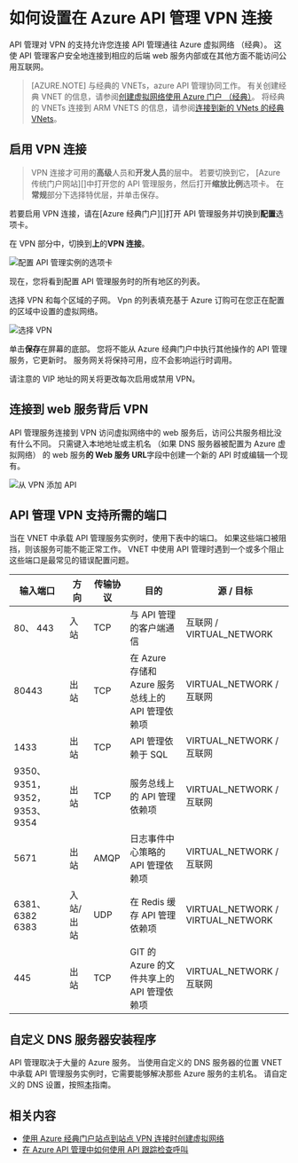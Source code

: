 <properties
    pageTitle="如何设置在 Azure API 管理 VPN 连接"
    description="学习如何设置在 Azure API 管理和访问 web 服务，它通过 VPN 连接。"
    services="api-management"
    documentationCenter=""
    authors="antonba"
    manager="erikre"
    editor=""/>

<tags
    ms.service="api-management"
    ms.workload="mobile"
    ms.tgt_pltfrm="na"
    ms.devlang="na"
    ms.topic="article"
    ms.date="10/25/2016"
    ms.author="antonba"/>

# <a name="how-to-setup-vpn-connections-in-azure-api-management"></a>如何设置在 Azure API 管理 VPN 连接

API 管理对 VPN 的支持允许您连接 API 管理通往 Azure 虚拟网络 （经典）。 这使 API 管理客户安全地连接到相应的后端 web 服务内部或在其他方面不能访问公用互联网。

>[AZURE.NOTE] 与经典的 VNETs，azure API 管理协同工作。 有关创建经典 VNET 的信息，请参阅[创建虚拟网络使用 Azure 门户 （经典）](../virtual-network/virtual-networks-create-vnet-classic-pportal.md)。 将经典的 VNETs 连接到 ARM VNETS 的信息，请参阅[连接到新的 VNets 的经典 VNets](../vpn-gateway/vpn-gateway-connect-different-deployment-models-portal.md)。

## <a name="enable-vpn"></a>启用 VPN 连接

>VPN 连接才可用的**高级**人员和**开发人员**的层中。 若要切换到它， [Azure 传统门户网站][]中打开您的 API 管理服务，然后打开**缩放比例**选项卡。 在**常规**部分下选择特优层，并单击保存。

若要启用 VPN 连接，请在[Azure 经典门户][]打开 API 管理服务并切换到**配置**选项卡。 

在 VPN 部分中，切换到**上**的**VPN 连接**。

![配置 API 管理实例的选项卡][api-management-setup-vpn-configure]

现在，您将看到配置 API 管理服务时的所有地区的列表。

选择 VPN 和每个区域的子网。 Vpn 的列表填充基于 Azure 订购可在您正在配置的区域中设置的虚拟网络。

![选择 VPN][api-management-setup-vpn-select]

单击**保存**在屏幕的底部。 您将不能从 Azure 经典门户中执行其他操作的 API 管理服务，它更新时。 服务网关将保持可用，应不会影响运行时调用。

请注意的 VIP 地址的网关将更改每次启用或禁用 VPN。

## <a name="connect-vpn"></a>连接到 web 服务背后 VPN

API 管理服务连接到 VPN 访问虚拟网络中的 web 服务后，访问公共服务相比没有什么不同。 只需键入本地地址或主机名 （如果 DNS 服务器被配置为 Azure 虚拟网络） 的 web 服务**的 Web 服务 URL**字段中创建一个新的 API 时或编辑一个现有。

![从 VPN 添加 API][api-management-setup-vpn-add-api]

## <a name="required-ports-for-api-management-vpn-support"></a>API 管理 VPN 支持所需的端口

当在 VNET 中承载 API 管理服务实例时，使用下表中的端口。 如果这些端口被阻挡，则该服务可能不能正常工作。 VNET 中使用 API 管理时遇到一个或多个阻止这些端口是最常见的错误配置问题。

| 输入端口                      | 方向        | 传输协议 | 目的                                                          | 源 / 目标              |
|------------------------------|------------------|--------------------|------------------------------------------------------------------|-----------------------------------|
| 80、 443                      | 入站          | TCP                | 与 API 管理的客户端通信                           | 互联网 / VIRTUAL_NETWORK        |
| 80443                       | 出站         | TCP                | 在 Azure 存储和 Azure 服务总线上的 API 管理依赖项 | VIRTUAL_NETWORK / 互联网        |
| 1433                         | 出站         | TCP                | API 管理依赖于 SQL                               | VIRTUAL_NETWORK / 互联网        |
| 9350、 9351，9352，9353、 9354 | 出站         | TCP                | 服务总线上的 API 管理依赖项                       | VIRTUAL_NETWORK / 互联网        |
| 5671                         | 出站         | AMQP               | 日志事件中心策略的 API 管理依赖项            | VIRTUAL_NETWORK / 互联网        |
| 6381、 6382 6383             | 入站/出站 | UDP                | 在 Redis 缓存 API 管理依赖项                       | VIRTUAL_NETWORK / VIRTUAL_NETWORK |
| 445                          | 出站         | TCP                | GIT 的 Azure 的文件共享上的 API 管理依赖项            | VIRTUAL_NETWORK / 互联网        |

## <a name="custom-dns"></a>自定义 DNS 服务器安装程序

API 管理取决于大量的 Azure 服务。 当使用自定义的 DNS 服务器的位置 VNET 中承载 API 管理服务实例时，它需要能够解决那些 Azure 服务的主机名。 请自定义的 DNS 设置，按照[本](../virtual-network/virtual-networks-name-resolution-for-vms-and-role-instances.md#name-resolution-using-your-own-dns-server)指南。  

## <a name="related-content"></a>相关内容


* [使用 Azure 经典门户站点到站点 VPN 连接时创建虚拟网络][]
* [在 Azure API 管理中如何使用 API 跟踪检查呼叫][]

[api-management-setup-vpn-configure]: ./media/api-management-howto-setup-vpn/api-management-setup-vpn-configure.png
[api-management-setup-vpn-select]: ./media/api-management-howto-setup-vpn/api-management-setup-vpn-select.png
[api-management-setup-vpn-add-api]: ./media/api-management-howto-setup-vpn/api-management-setup-vpn-add-api.png

[Enable VPN connections]: #enable-vpn
[Connect to a web service behind VPN]: #connect-vpn
[Related content]: #related-content

[Azure 的传统门户网站]: https://manage.windowsazure.com/

[使用 Azure 经典门户站点到站点 VPN 连接时创建虚拟网络]: ../vpn-gateway/vpn-gateway-site-to-site-create.md
[在 Azure API 管理中如何使用 API 跟踪检查呼叫]: api-management-howto-api-inspector.md
